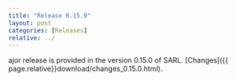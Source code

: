 ```yaml
---
title: "Release 0.15.0"
layout: post
categories: [Releases]
relative: ../
---
```


ajor release is provided in the version 0.15.0 of SARL. [Changes]({{ page.relative}}download/changes_0.15.0.html).

